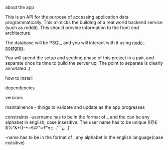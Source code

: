 about the app

This is an API for the purpose of accessing application data programmatically. This mimicks the building of a real world backend service (such as reddit). This should provide information to the front end architecture.

The database will be PSQL, and you will interact with it using [node-postgres](https://node-postgres.com/).

You will spend the setup and seeding phase of this project in a pair, and separate once its time to build the server up! The point to separate is clearly annotated :)

how to install

dependencies

versions

maintainence - things to validate and update as the app progresses

constraints
-username has to be in the format of <alpha-string>\_<alpha-string> and the <alpha-string> can be any alphabet in english, case insesitive. The user name has to be unique (!@£$%^&\*()-+=€#⁄™‹›‡°±;:…'¯˘¿...)

-name has to be in the format of <string>, any alphabet in the english language(case insisitive)
